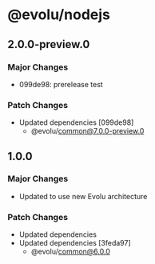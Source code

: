 # @evolu/nodejs

## 2.0.0-preview.0

### Major Changes

- 099de98: prerelease test

### Patch Changes

- Updated dependencies [099de98]
  - @evolu/common@7.0.0-preview.0

## 1.0.0

### Major Changes

- Updated to use new Evolu architecture

### Patch Changes

- Updated dependencies
- Updated dependencies [3feda97]
  - @evolu/common@6.0.0
